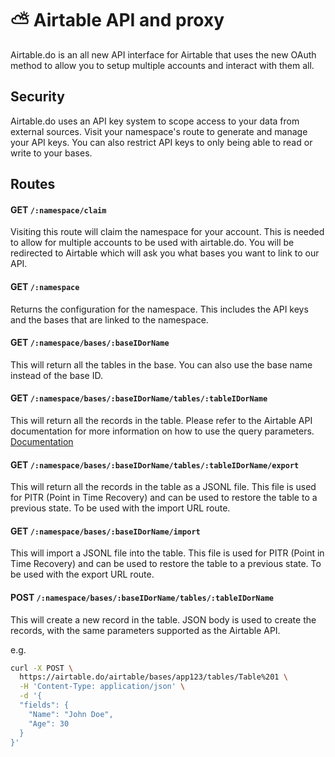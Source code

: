 # ⛅ Airtable API and proxy 

Airtable.do is an all new API interface for Airtable that uses the new OAuth method to allow you to setup multiple accounts and interact with them all.

## Security
Airtable.do uses an API key system to scope access to your data from external sources. Visit your namespace's route to generate and manage your API keys. You can also restrict API keys to only being able to read or write to your bases.

## Routes
#### GET `/:namespace/claim`
Visiting this route will claim the namespace for your account. This is needed to allow for multiple accounts to be used with airtable.do. You will be redirected to Airtable which will ask you what bases you want to link to our API.

#### GET `/:namespace`
Returns the configuration for the namespace. This includes the API keys and the bases that are linked to the namespace.

#### GET `/:namespace/bases/:baseIDorName`
This will return all the tables in the base. You can also use the base name instead of the base ID.

#### GET `/:namespace/bases/:baseIDorName/tables/:tableIDorName`
This will return all the records in the table. Please refer to the Airtable API documentation for more information on how to use the query parameters.
[Documentation](https://airtable.com/api)

#### GET `/:namespace/bases/:baseIDorName/tables/:tableIDorName/export`
This will return all the records in the table as a JSONL file. This file is used for PITR (Point in Time Recovery) and can be used to restore the table to a previous state. To be used with the import URL route.

#### GET `/:namespace/bases/:baseIDorName/import`
This will import a JSONL file into the table. This file is used for PITR (Point in Time Recovery) and can be used to restore the table to a previous state. To be used with the export URL route.

#### POST `/:namespace/bases/:baseIDorName/tables/:tableIDorName`
This will create a new record in the table. JSON body is used to create the records, with the same parameters supported as the Airtable API.

e.g.

```bash
curl -X POST \
  https://airtable.do/airtable/bases/app123/tables/Table%201 \
  -H 'Content-Type: application/json' \
  -d '{
  "fields": {
    "Name": "John Doe",
    "Age": 30
  }
}'
```